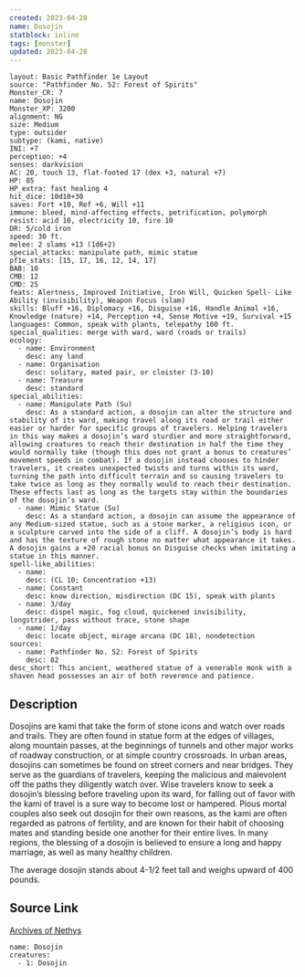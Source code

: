 ```yaml
---
created: 2023-04-28
name: Dosojin
statblock: inline
tags: [monster]
updated: 2023-04-28
---
```

```statblock
layout: Basic Pathfinder 1e Layout
source: "Pathfinder No. 52: Forest of Spirits"
Monster_CR: 7
name: Dosojin
Monster_XP: 3200
alignment: NG
size: Medium
type: outsider
subtype: (kami, native)
INI: +7
perception: +4
senses: darkvision
AC: 20, touch 13, flat-footed 17 (dex +3, natural +7)
HP: 85
HP_extra: fast healing 4
hit_dice: 10d10+30
saves: Fort +10, Ref +6, Will +11
immune: bleed, mind-affecting effects, petrification, polymorph
resist: acid 10, electricity 10, fire 10
DR: 5/cold iron
speed: 30 ft.
melee: 2 slams +13 (1d6+2)
special_attacks: manipulate path, mimic statue
pf1e_stats: [15, 17, 16, 12, 14, 17]
BAB: 10
CMB: 12
CMD: 25
feats: Alertness, Improved Initiative, Iron Will, Quicken Spell- Like Ability (invisibility), Weapon Focus (slam)
skills: Bluff +16, Diplomacy +16, Disguise +16, Handle Animal +16, Knowledge (nature) +14, Perception +4, Sense Motive +19, Survival +15
languages: Common, speak with plants, telepathy 100 ft.
special_qualities: merge with ward, ward (roads or trails)
ecology:
  - name: Environment
    desc: any land
  - name: Organisation
    desc: solitary, mated pair, or cloister (3-10)
  - name: Treasure
    desc: standard
special_abilities:
  - name: Manipulate Path (Su)
    desc: As a standard action, a dosojin can alter the structure and stability of its ward, making travel along its road or trail either easier or harder for specific groups of travelers. Helping travelers in this way makes a dosojin’s ward sturdier and more straightforward, allowing creatures to reach their destination in half the time they would normally take (though this does not grant a bonus to creatures’ movement speeds in combat). If a dosojin instead chooses to hinder travelers, it creates unexpected twists and turns within its ward, turning the path into difficult terrain and so causing travelers to take twice as long as they normally would to reach their destination. These effects last as long as the targets stay within the boundaries of the dosojin’s ward.
  - name: Mimic Statue (Su)
    desc: As a standard action, a dosojin can assume the appearance of any Medium-sized statue, such as a stone marker, a religious icon, or a sculpture carved into the side of a cliff. A dosojin’s body is hard and has the texture of rough stone no matter what appearance it takes. A dosojin gains a +20 racial bonus on Disguise checks when imitating a statue in this manner.
spell-like_abilities:
  - name:
    desc: (CL 10; Concentration +13)
  - name: Constant
    desc: know direction, misdirection (DC 15), speak with plants
  - name: 3/day
    desc: dispel magic, fog cloud, quickened invisibility, longstrider, pass without trace, stone shape
  - name: 1/day
    desc: locate object, mirage arcana (DC 18), nondetection
sources:
  - name: Pathfinder No. 52: Forest of Spirits
    desc: 82
desc_short: This ancient, weathered statue of a venerable monk with a shaven head possesses an air of both reverence and patience.
```
## Description
Dosojins are kami that take the form of stone icons and watch over roads and trails. They are often found in statue form at the edges of villages, along mountain passes, at the beginnings of tunnels and other major works of roadway construction, or at simple country crossroads. In urban areas, dosojins can sometimes be found on street corners and near bridges. They serve as the guardians of travelers, keeping the malicious and malevolent off the paths they diligently watch over. Wise travelers know to seek a dosojin’s blessing before traveling upon its ward, for falling out of favor with the kami of travel is a sure way to become lost or hampered. Pious mortal couples also seek out dosojin for their own reasons, as the kami are often regarded as patrons of fertility, and are known for their habit of choosing mates and standing beside one another for their entire lives. In many regions, the blessing of a dosojin is believed to ensure a long and happy marriage, as well as many healthy children.

The average dosojin stands about 4-1/2 feet tall and weighs upward of 400 pounds.
## Source Link
[Archives of Nethys](https://aonprd.com/MonsterDisplay.aspx?ItemName=Dosojin)
```encounter-table
name: Dosojin
creatures:
  - 1: Dosojin
```

